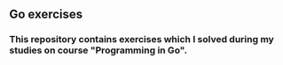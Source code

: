 ## Go exercises

### This repository contains exercises which I solved during my studies on course "Programming in Go".
